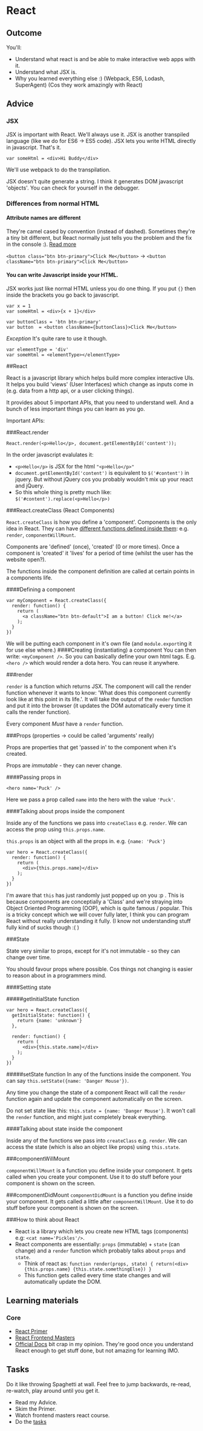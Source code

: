 # React
## Outcome

You'll:

* Understand what react is and be able to make interactive web apps with it.
* Understand what JSX is.
* Why you learned everything else :) (Webpack, ES6, Lodash, SuperAgent) (Cos they work amazingly with React)

## Advice

### JSX

JSX is important with React. We'll always use it. JSX is another transpiled language (like we do for ES6 -> ES5 code). JSX lets you write HTML directly in javascript. That's it.

```
var someHtml = <div>Hi Buddy</div>
```

We'll use webpack to do the transpilation.

JSX doesn't quite generate a string. I think it generates DOM javascript 'objects'. You can check for yourself in the debugger.

### Differences from normal HTML

#### Attribute names are different

They're camel cased by convention (instead of dashed). Sometimes they're a tiny bit different, but React normally just tells you the problem and the fix in the console :). [Read more](https://facebook.github.io/react/docs/tags-and-attributes.html)

`<button class="btn btn-primary">Click Me</button>` -> `<button className="btn btn-primary">Click Me</button>`

#### You can write Javascript inside your HTML.

JSX works just like normal HTML unless you do one thing. If you put `{}` then inside the brackets you go back to javascript.

```
var x = 1
var someHtml = <div>{x + 1}</div>
```

```
var buttonClass = 'btn btn-primary'
var button  = <button className={buttonClass}>Click Me</button>
```

*Exception*
It's quite rare to use it though.
```
var elementType = 'div'
var someHtml = <elementType></elementType>
```

##React

React is a javascript library which helps build more complex interactive UIs. It helps you build 'views' (User Interfaces) which change as inputs come in (e.g. data from a http api, or a user clicking things).

It provides about 5 important APIs, that you need to understand well. And a bunch of less important things you can learn as you go.

Important APIs:

###React.render

```
React.render(<p>Hello</p>, document.getElementById('content'));
```
In the order javascript evalulates it:

* `<p>Hello</p>` is JSX for the html `"<p>Hello</p>"`
* `document.getElementById('content')`  is equivalent to `$('#content')` in jquery. But without jQuery cos you probably wouldn't mix up your react and jQuery.
* So this whole thing is pretty much like: `$('#content').replace(<p>Hello</p>)`


###React.createClass (React Components)

`React.createClass` is how you define a 'component'. Components is the only idea in React. They can have [different functions defined inside them](https://facebook.github.io/react/docs/component-specs.html): e.g. `render`, `componentWillMount`.

Components are 'defined' (once), 'created' (0 or more times). Once a component is 'created' it 'lives' for a period of time (whilst the user has the website open?).

The functions inside the component definition are called at certain points in a components life.

####Defining a component
```
var myComponent = React.createClass({
  render: function() {
    return (
      <a className="btn btn-default">I am a button! Click me!</a>
    );
  }
})
```
We will be putting each component in it's own file (and `module.export`ing it for use else where.)
####Creating (instantiating) a component
You can then write: `<myComponent />`. So you can basically define your own html tags. E.g. `<hero />` which would render a dota hero. You can reuse it anywhere.

###render

`render` is a function which returns JSX. The component will call the render function whenever it wants to know: 'What does this component currently look like at this point in its life.'. It will take the output of the `render` function and put it into the browser (it updates the DOM automatically every time it calls the render function).

Every component *Must* have a `render` function.

###Props (properties -> could be called 'arguments' really)

Props are properties that get 'passed in' to the component when it's created.

Props are *immutable* - they can never change.

####Passing props in

`<hero name='Puck' />`

Here we pass a prop called `name` into the hero with the value `'Puck'`.

####Talking about props inside the component

Inside any of the functions we pass into `createClass` e.g. `render`.  We can access the prop using `this.props.name`.

`this.props` is an object with all the props in. e.g. `{name: 'Puck'}`
```
var hero = React.createClass({
  render: function() {
    return (
      <div>{this.props.name}</div>
    );
  }
})
```
I'm aware that `this` has just randomly just popped up on you :p . This is because components are conceptially a 'Class' and we're straying into Object Oriented Programming (OOP), which is quite famous / popular. This is a tricky concept which we will cover fully later, I think you can program React without really understanding it fully. (I know not understanding stuff fully kind of sucks though :( )

###State

State very similar to props, except for it's not immutable - so they can change over time.

You should favour props where possible. Cos things not changing is easier to reason about in a programmers mind.


####Setting state

#####getInitialState function

```
var hero = React.createClass({
  getInitialState: function() {
    return {name: 'unknown'}
  },

  render: function() {
    return (
      <div>{this.state.name}</div>
    );
  }
})
```
#####setState function
In any of the functions inside the component. You can say `this.setState({name: 'Danger Mouse'})`.

Any time you change the state of a component React will call the `render` function again and update the component automatically on the screen.

Do not set state like this: `this.state = {name: 'Danger Mouse'}`. It won't call the `render` function, and might just completely break everything.

####Talking about state inside the component

Inside any of the functions we pass into `createClass` e.g. `render`.  We can access the state (which is also an object like props) using `this.state`.

###componentWillMount

`componentWillMount` is a function you define inside your component. It gets called when you create your component. Use it to do stuff before your component is shown on the screen.

###componentDidMount
`componentDidMount` is a function you define inside your component. It gets called a little after `componentWillMount`. Use it to do stuff before your component is shown on the screen.


###How to think about React

* React is a library which lets you create new HTML tags (components) e.g: `<cat name='Pickles'/>`.
* React components are essentially: `props` (immutable) + `state` (can change) and a `render` function which probably talks about `props` and `state`.
  * Think of react as: `function render(props, state) { return(<div>{this.props.name} {this.state.somethingElse}) }`
  * This function gets called every time state changes and will automatically update the DOM.

## Learning materials

### Core

* [React Primer](https://github.com/mikechau/react-primer-draft)
* [React Frontend Masters](https://frontendmasters.com/courses/react/)
* [Official Docs](https://facebook.github.io/react/docs/getting-started.html) bit crap in my opinion. They're good once you understand React enough to get stuff done, but not amazing for learning IMO.

## Tasks

Do it like throwing Spaghetti at wall. Feel free to jump backwards, re-read, re-watch, play around until you get it.

* Read my Advice.
* Skim the Primer.
* Watch frontend masters react course.
* Do the [tasks](https://docs.google.com/document/d/1GfyOXSaBuvjIsNMh31gKfED_q7H-_3muY9xuRgStjQY/edit?usp=sharing)
